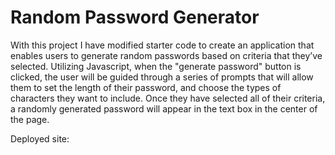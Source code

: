 # Random Password Generator

With this project I have modified starter code to create an application that enables users to generate random passwords based on criteria that they’ve selected. Utilizing Javascript, when the "generate password" button is clicked, the user will be guided through a series of prompts that will allow them to set the length of their password, and choose the types of characters they want to include. Once they have selected all of their criteria, a randomly generated password will appear in the text box in the center of the page. 

Deployed site: 




